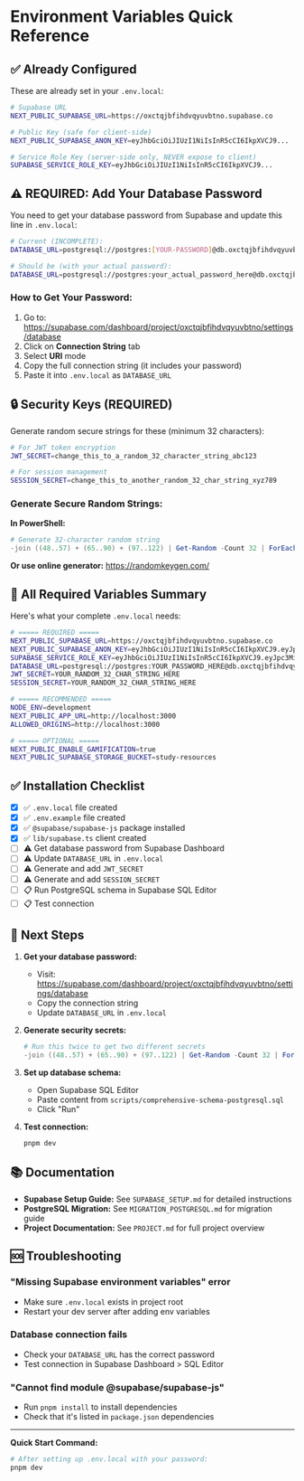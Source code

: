 # Environment Variables Quick Reference

## ✅ Already Configured

These are already set in your `.env.local`:

```bash
# Supabase URL
NEXT_PUBLIC_SUPABASE_URL=https://oxctqjbfihdvqyuvbtno.supabase.co

# Public Key (safe for client-side)
NEXT_PUBLIC_SUPABASE_ANON_KEY=eyJhbGciOiJIUzI1NiIsInR5cCI6IkpXVCJ9...

# Service Role Key (server-side only, NEVER expose to client)
SUPABASE_SERVICE_ROLE_KEY=eyJhbGciOiJIUzI1NiIsInR5cCI6IkpXVCJ9...
```

## ⚠️ REQUIRED: Add Your Database Password

You need to get your database password from Supabase and update this line in `.env.local`:

```bash
# Current (INCOMPLETE):
DATABASE_URL=postgresql://postgres:[YOUR-PASSWORD]@db.oxctqjbfihdvqyuvbtno.supabase.co:5432/postgres

# Should be (with your actual password):
DATABASE_URL=postgresql://postgres:your_actual_password_here@db.oxctqjbfihdvqyuvbtno.supabase.co:5432/postgres
```

### How to Get Your Password:
1. Go to: https://supabase.com/dashboard/project/oxctqjbfihdvqyuvbtno/settings/database
2. Click on **Connection String** tab
3. Select **URI** mode
4. Copy the full connection string (it includes your password)
5. Paste it into `.env.local` as `DATABASE_URL`

## 🔒 Security Keys (REQUIRED)

Generate random secure strings for these (minimum 32 characters):

```bash
# For JWT token encryption
JWT_SECRET=change_this_to_a_random_32_character_string_abc123

# For session management
SESSION_SECRET=change_this_to_another_random_32_char_string_xyz789
```

### Generate Secure Random Strings:

**In PowerShell:**
```powershell
# Generate 32-character random string
-join ((48..57) + (65..90) + (97..122) | Get-Random -Count 32 | ForEach-Object {[char]$_})
```

**Or use online generator:**
https://randomkeygen.com/

## 📝 All Required Variables Summary

Here's what your complete `.env.local` needs:

```bash
# ===== REQUIRED =====
NEXT_PUBLIC_SUPABASE_URL=https://oxctqjbfihdvqyuvbtno.supabase.co
NEXT_PUBLIC_SUPABASE_ANON_KEY=eyJhbGciOiJIUzI1NiIsInR5cCI6IkpXVCJ9.eyJpc3MiOiJzdXBhYmFzZSIsInJlZiI6Im94Y3RxamJmaWhkdnF5dXZidG5vIiwicm9sZSI6ImFub24iLCJpYXQiOjE3NjE4MzA3MzcsImV4cCI6MjA3NzQwNjczN30.jeBl-kzClqLffWlzIpM-am4N6Rzss8zoHvQZTEOvCpc
SUPABASE_SERVICE_ROLE_KEY=eyJhbGciOiJIUzI1NiIsInR5cCI6IkpXVCJ9.eyJpc3MiOiJzdXBhYmFzZSIsInJlZiI6Im94Y3RxamJmaWhkdnF5dXZidG5vIiwicm9sZSI6InNlcnZpY2Vfcm9sZSIsImlhdCI6MTc2MTgzMDczNywiZXhwIjoyMDc3NDA2NzM3fQ.MCuZ0hBtKrtkXnPeeS1VLi_5Dtqv0q_JFoHGqICui8M
DATABASE_URL=postgresql://postgres:YOUR_PASSWORD_HERE@db.oxctqjbfihdvqyuvbtno.supabase.co:5432/postgres
JWT_SECRET=YOUR_RANDOM_32_CHAR_STRING_HERE
SESSION_SECRET=YOUR_RANDOM_32_CHAR_STRING_HERE

# ===== RECOMMENDED =====
NODE_ENV=development
NEXT_PUBLIC_APP_URL=http://localhost:3000
ALLOWED_ORIGINS=http://localhost:3000

# ===== OPTIONAL =====
NEXT_PUBLIC_ENABLE_GAMIFICATION=true
NEXT_PUBLIC_SUPABASE_STORAGE_BUCKET=study-resources
```

## ✅ Installation Checklist

- [x] ✅ `.env.local` file created
- [x] ✅ `.env.example` file created
- [x] ✅ `@supabase/supabase-js` package installed
- [x] ✅ `lib/supabase.ts` client created
- [ ] ⚠️ Get database password from Supabase Dashboard
- [ ] ⚠️ Update `DATABASE_URL` in `.env.local`
- [ ] ⚠️ Generate and add `JWT_SECRET`
- [ ] ⚠️ Generate and add `SESSION_SECRET`
- [ ] 📋 Run PostgreSQL schema in Supabase SQL Editor
- [ ] 📋 Test connection

## 🚀 Next Steps

1. **Get your database password:**
   - Visit: https://supabase.com/dashboard/project/oxctqjbfihdvqyuvbtno/settings/database
   - Copy the connection string
   - Update `DATABASE_URL` in `.env.local`

2. **Generate security secrets:**
   ```powershell
   # Run this twice to get two different secrets
   -join ((48..57) + (65..90) + (97..122) | Get-Random -Count 32 | ForEach-Object {[char]$_})
   ```

3. **Set up database schema:**
   - Open Supabase SQL Editor
   - Paste content from `scripts/comprehensive-schema-postgresql.sql`
   - Click "Run"

4. **Test connection:**
   ```bash
   pnpm dev
   ```

## 📚 Documentation

- **Supabase Setup Guide:** See `SUPABASE_SETUP.md` for detailed instructions
- **PostgreSQL Migration:** See `MIGRATION_POSTGRESQL.md` for migration guide
- **Project Documentation:** See `PROJECT.md` for full project overview

## 🆘 Troubleshooting

### "Missing Supabase environment variables" error
- Make sure `.env.local` exists in project root
- Restart your dev server after adding env variables

### Database connection fails
- Check your `DATABASE_URL` has the correct password
- Test connection in Supabase Dashboard > SQL Editor

### "Cannot find module @supabase/supabase-js"
- Run `pnpm install` to install dependencies
- Check that it's listed in `package.json` dependencies

---

**Quick Start Command:**
```bash
# After setting up .env.local with your password:
pnpm dev
```
